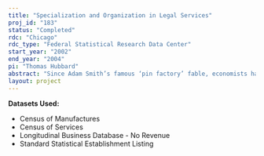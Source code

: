 ```yaml
---
title: "Specialization and Organization in Legal Services"
proj_id: "183"
status: "Completed"
rdc: "Chicago"
rdc_type: "Federal Statistical Research Data Center"
start_year: "2002"
end_year: "2004"
pi: "Thomas Hubbard"
abstract: "Since Adam Smith’s famous ‘pin factory’ fable, economists have been preoccupied with the role that specialization and the division of labor play in economic growth. Surprisingly, however, this recognition of the fundamental impact that specialization plays in economic growth has not led to much systematic empirical work on the organization of specialization. In fact, no systematic empirical work has illuminated such questions as: When do individuals specialize and how does this relate to the complexity of activities? When do specialists work within the same firm, and when do they work in different firms? When is specialization limited by the extent of the market, and when and why is it limited by other factors such as coordination costs? What role do hierarchies play in facilitating specialization? What accounts for differences in hierarchical forms; for example, when do hierarchies tend to be steep versus flat? Empirical evidence on these and other related questions is important for understanding a wide range of issues in industrial organization and labor economics. We propose to use microdata from the legal services portion of the Census of Services to investigate these and other related questions. These data contain firm-level information about the specialties of lawyers and the number of individuals who are partners, associate lawyers, paralegals, and non-legal staff. These data provide a unique opportunity to investigate specialization and hierarchies within professional service firms, and would allow us to study questions such as those described above in an ideal context. Our project would provide a wide array of benefits to the Census Bureau. First, it would aid in understanding and improving the quality of Census of Services data. To our knowledge, no one at CES has worked with the Legal Services microdata. As we put the data into shape and conduct analysis, we will learn better the strengths and weaknesses of the data, which will allow Census staff to revise and improve the existing survey and indicate what other survey questions would generate good data about the organization and growth of this and other professional service industries. Second, it would potentially lead to a new or improved methodology to collect, measure, and tabulate data in professional service industries. Current definitions of the firm used by Census are based on the common ownership and control of physical assets; it is difficult to apply these definitions in contexts such as professional services, where physical assets are not necessarily important. By testing new theories of firms' boundaries that do not revolve around physical assets, we will examine whether new criteria for professional service firms' boundaries should be introduced. This is particularly important in light of the general movement away from manufacturing and toward services in the U.S. economy. Third, it would identify shortcomings of current data collection programs and document new data collection needs by providing evidence regarding the extent and incidence of temporary worker use in different segments of the legal services industry. This would help Census staff develop ways of accounting for such workers in this and other sectors by guiding it to the segments where they are most prevalent. Fourth, in the longer term, our project would be the first step toward enhancing Census' existing legal services data. It may be possible to create a matched worker-establishment database for this industry by merging the data from the Census of Services with that from the Martindale-Hubbell law directories."
layout: project
---
```


**Datasets Used:**

  - Census of Manufactures 
  - Census of Services 
  - Longitudinal Business Database - No Revenue 
  - Standard Statistical Establishment Listing 

